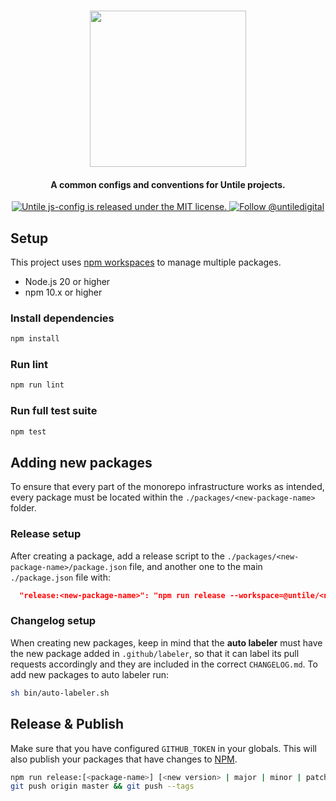 <p align="center">
  <br><img width="250" src="https://untile.pt/logo.png" /><br>
</p>

<h4 align="center">
  A common configs and conventions for Untile projects.
</h4>

<p align="center">
  <a href="https://github.com/untile/js-configs/blob/main/LICENSE">
    <img src="https://img.shields.io/badge/license-MIT-blue.svg" alt="Untile js-config is released under the MIT license." />
  </a>
  <a href="https://twitter.com/intent/follow?screen_name=untiledigital">
    <img src="https://img.shields.io/twitter/follow/untiledigital.svg?label=Follow%20@untiledigital" alt="Follow @untiledigital" />
  </a>
</p>

## Setup

This project uses [npm workspaces](https://docs.npmjs.com/cli/v10/using-npm/workspaces) to manage multiple packages.

- Node.js 20 or higher
- npm 10.x or higher

### Install dependencies

```sh
npm install
```

### Run lint

```sh
npm run lint
```

### Run full test suite

```sh
npm test
```

## Adding new packages

To ensure that every part of the monorepo infrastructure works as intended, every package must be located within the `./packages/<new-package-name>` folder.

### Release setup

After creating a package, add a release script to the `./packages/<new-package-name>/package.json` file, and another one to the main `./package.json` file with:

```json
  "release:<new-package-name>": "npm run release --workspace=@untile/<new-package-name>",
```

### Changelog setup

When creating new packages, keep in mind that the **auto labeler** must have the new package added in `.github/labeler`, so that it can label its pull requests accordingly and they are included in the correct `CHANGELOG.md`. To add new packages to auto labeler run:

```sh
sh bin/auto-labeler.sh
```

## Release & Publish

Make sure that you have configured `GITHUB_TOKEN` in your globals.
This will also publish your packages that have changes to [NPM](https://www.npmjs.com/~untile).

```sh
npm run release:[<package-name>] [<new version> | major | minor | patch]
git push origin master && git push --tags
```
